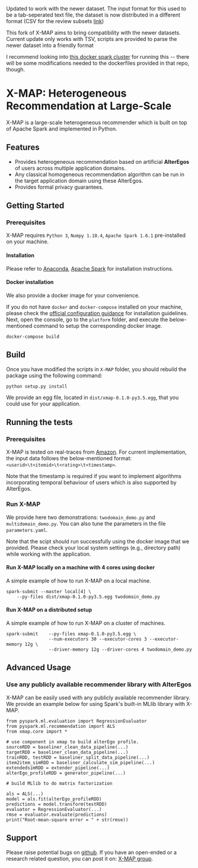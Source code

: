 Updated to work with the newer dataset. The input format for this used to be a tab-seperated text file, the dataset is now distributed in a different format (CSV for the review subsets [link](https://nijianmo.github.io/amazon/index.html#subsets))

This fork of X-MAP aims to bring compatibility with the newer datasets. Current update only works with TSV, scripts are provided to parse the newer dataset into a friendly format

I recommend looking into [this docker spark cluster](https://github.com/Spydernaz/docker-spark-cluster) for running this -- there will be some modifications needed to the dockerfiles provided in that repo, though.

# X-MAP: Heterogeneous Recommendation at Large-Scale

X-MAP is a large-scale heterogeneous recommender which is built on top of Apache Spark and implemented in Python.

## Features
- Provides heterogeneous recommendation based on artificial **AlterEgos** of users across multiple application domains.
- Any classical homogeneous recommendation algorithm can be run in the target application domain using these AlterEgos.
- Provides formal privacy guarantees.


## Getting Started

### Prerequisites
X-MAP requires `Python 3`, `Numpy 1.10.4`, `Apache Spark 1.6.1` pre-installed on your machine.

#### Installation
Please refer to
[Anaconda](https://www.continuum.io/downloads), [Apache Spark](http://spark.apache.org/) for installation instructions.

#### Docker installation
We also provide a docker image for your convenience.

If you do not have `docker` and `docker-compose` installed on your machine, please check the [official configuration guidance](https://www.docker.com/products/overview) for installation guidelines.
Next, open the console, go to the `platform` folder, and execute the below-mentioned command to setup the corresponding docker image.

```
docker-compose build
```

## Build
Once you have modified the scripts in `X-MAP` folder, you should rebuild the package using the following command:

```
python setup.py install
```

We provide an egg file, located in `dist/xmap-0.1.0-py3.5.egg`, that you could use for your application.

## Running the tests
### Prerequisites
X-MAP is tested on real-traces from [Amazon](https://snap.stanford.edu/data/web-Amazon.html). For current implementation, the input data follows the below-mentioned format:
`<userid>\t<itemid>\t<rating>\t<timestamp>`.

Note that the timestamp is required if you want to implement algorithms incorporating temporal behaviour of users which is also supported by AlterEgos.

### Run X-MAP
We provide here two demonstrations: `twodomain_demo.py` and `multidomain_demo.py`. You can also tune the parameters in the file `parameters.yaml`.

Note that the scipt should run successfully using the docker image that we provided. Please check your local system settings (e.g., directory path) while working with the application.

#### Run X-MAP locally on a machine with 4 cores using docker
A simple example of how to run X-MAP on a local machine.

```
spark-submit --master local[4] \
    --py-files dist/xmap-0.1.0-py3.5.egg twodomain_demo.py
```

#### Run X-MAP on a distributed setup
A simple example of how to run X-MAP on a cluster of machines.

```
spark-submit 	--py-files xmap-0.1.0-py3.5.egg \
				--num-executors 30 --executor-cores 3 --executor-memory 12g \
				--driver-memory 12g --driver-cores 4 twodomain_demo.py
```

## Advanced Usage
### Use any publicly available recommender library with AlterEgos
X-MAP can be easily used with any publicly available recommender library. We provide an example below for using Spark's built-in MLlib library with X-MAP.

```
from pyspark.ml.evaluation import RegressionEvaluator
from pyspark.ml.recommendation import ALS
from xmap.core import *

# use component in xmap to build alterEgo profile.
sourceRDD = baseliner_clean_data_pipeline(...)
targetRDD = baseliner_clean_data_pipeline(...)
trainRDD, testRDD = baseliner_split_data_pipeline(...)
item2item_simRDD = baseliner_calculate_sim_pipeline(...)
extendedsimRDD = extender_pipeline(...)
alterEgo_profileRDD = generator_pipeline(...)

# build MLlib to do matrix factorization

als = ALS(...)
model = als.fit(alterEgo_profileRDD)
predictions = model.transform(testRDD)
evaluator = RegressionEvaluator(...)
rmse = evaluator.evaluate(predictions)
print("Root-mean-square error = " + str(rmse))
```

## Support
Please raise potential bugs on [github](https://github.com/LPD-EPFL-ML/X-MAP/issues). If you have an open-ended or a research related question, you can post it on: [X-MAP group](https://groups.google.com/forum/#!forum/x-map).
